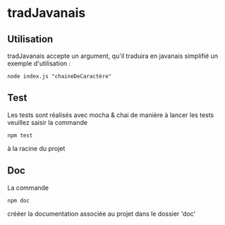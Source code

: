 # tradJavanais
## Utilisation
tradJavanais accepte un argument, qu'il traduira en javanais simplifié un exemple d'utilisation : 
```
node index.js "chaineDeCaractère" 
```
## Test
Les tests sont réalisés avec mocha & chai de manière à lancer les tests veuillez saisir la commande 
```
npm test
```
à la racine du projet
## Doc 
La commande
```
npm doc
```
crééer la documentation associée au projet dans le dossier 'doc'